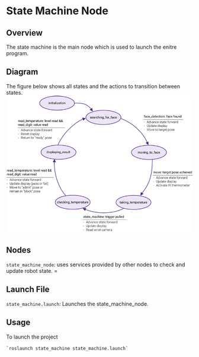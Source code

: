# State Machine Node

## Overview
The state machine is the main node which is used to launch the enitre program.

## Diagram
 The figure below shows all states and the actions to transition between states. 
![state machine img](../images/state_machine_web.png)

## Nodes
`state_machine_node`: uses services provided by other nodes to check and update robot state. =

## Launch File
`state_machine.launch`: Launches the state_machine_node. 

## Usage
To launch the project <br>
```Shell
`roslaunch state_machine state_machine.launch`
```
 
